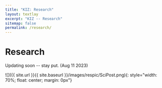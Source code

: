 ```yaml
---
title: "KIZ: Research"
layout: textlay
excerpt: "KIZ -- Research"
sitemap: false
permalink: /research/
---
```


# Research

Updating soon -- stay put. (Aug 11 2023)

![]({{ site.url }}{{ site.baseurl }}/images/respic/SciPost.png){: style="width: 70%; float: center; margin: 0px"}


